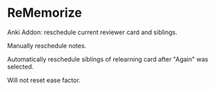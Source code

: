 # ReMemorize
Anki Addon: reschedule current reviewer card and siblings.

Manually reschedule notes.

Automatically reschedule siblings of relearning card after "Again" was selected.

Will not reset ease factor.

